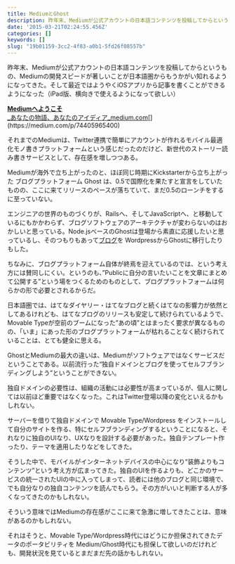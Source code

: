 ```yaml
---
title: MediumとGhost
description: 昨年末、Mediumが公式アカウントの日本語コンテンツを投稿してからというもの、これまで日本語圏からは見えてこなかった、Mediumの開発スピードが著しい。最近ではようやくiOSアプリから記事を書くことができるようになった（iPad版、横向きで使えるようになって欲しい）
date: '2015-03-21T02:24:55.456Z'
categories: []
keywords: []
slug: "19b01159-3cc2-4f83-a0b1-5fd26f08557b"
---
```

昨年末、Mediumが公式アカウントの日本語コンテンツを投稿してからというもの、Mediumの開発スピードが著しいことが日本語圏からもうかがい知れるようになってきた。そして最近ではようやくiOSアプリから記事を書くことができるようになった（iPad版、横向きで使えるようになって欲しい）

[**Mediumへようこそ**  
_あなたの物語、あなたのアイディア_medium.com](https://medium.com/p/74405965400 "https://medium.com/p/74405965400")[](https://medium.com/p/74405965400)

それまでのMediumは、Twitter連携で簡単にアカウントが作れるモバイル最適化モノ書きプラットフォームという感じだったのだけど、新世代のストーリー読み書きサービスとして、存在感を増しつつある。

Mediumが海外で立ち上がったのと、ほぼ同じ時期にKickstarterから立ち上がった ブログプラットフォーム Ghost は、0.5で国際化を果たすと宣言をしていたものの、ここに来てリリースのペースが落ちていて、まだ0.5のローンチをするに至っていない。

エンジニアの世界のものづくりが、Railsへ、そしてJavaScriptへ、と移動しているにもかかわらず、ブログソフトウェアのアーキテクチャが変わらないのはおかしいと思っている。Node.jsベースのGhostは登場から素直に応援したいと思っているし、そのつもりもあって[ブログ](http://blog.qli.jp)を WordpressからGhostに移行したりもした。

ちなみに、ブログプラットフォーム自体が終焉を迎えているのでは、という考え方には賛同しにくい。というのも、”Publicに自分の言いたいことを文章にまとめて公開する”という場をつくるためのものとして、ブログプラットフォームは何らかの形で必要とされるからだ。

日本語圏では、はてなダイヤリー・はてなブログと続くはてなの影響力が依然としてあるけれども、はてなブログのリリースも安定して続けられているようで、Movable Typeが空前のブームになった”あの頃”とはまったく要求が異なるものの、「いま」にあった形のブログプラットフォームが枯れることなく続けられていることは、とても健全に思える。

GhostとMediumの最大の違いは、Mediumがソフトウェアではなくサービスだということである。以前流行った“独自ドメインとブログを使ってセルフブランディングしよう”ということができない。

独自ドメインの必要性は、組織の活動には必要性が高まっているが、個人に関しては以前ほど重要ではなくなった。これはTwitter登場以降の変化といえるかもしれない。

サーバーを借りて独自ドメインで Movable Type/Wordpress をインストールして自分のサイトを作る、特にセルフブランディングするということになると、それなりに独自のUIなり、UXなりを設計する必要があった。独自テンプレート作ったり、テーマを適用したりなどをしてきた。

そうした中で、モバイルがインターネットデバイスの中心になり“装飾よりもコンテンツ”という考え方が広まってきた。独自のUIを作るよりも、どこかのサービスの統一されたUIの中に入ってしまって、読者には他のブログと同じ環境で、でも自分なりの独自コンテンツを読んでもらう。その方がいいと判断する人が多くなってきたのかもしれない。

そういう意味ではMediumの存在感がここに来て急激に増してきたことは、意味があるのかもしれない。

それはそうと、Movable Type/Wordpress時代にはどうにか担保されてきたデータのポータビリティを Medium/Ghost時代にも担保して欲しいのだけれども、開発状況を見ているとまだまだ先の話かもしれない。